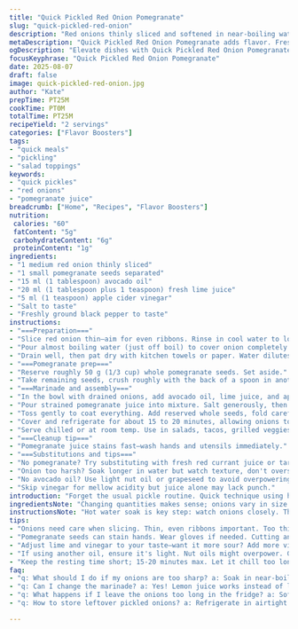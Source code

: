 ```yaml
---
title: "Quick Pickled Red Onion Pomegranate"
slug: "quick-pickled-red-onion"
description: "Red onions thinly sliced and softened in near-boiling water to cut sharpness, then soaked in a tart-sweet marinade with freshly squeezed pomegranate juice and lime, and a drizzle of avocado oil – a switch for olive to bring a creamy hint. Pomegranate seeds play double duty: some crushed for juice extraction, others kept whole for texture. Salt and pepper for seasoning. A quick 15-minute rest lets flavors meld, balancing acidity and freshness. Simple. No sugar needed, relying on natural pomegranate sweetness."
metaDescription: "Quick Pickled Red Onion Pomegranate adds flavor. Fresh ingredients bring brightness; pomegranate juice cuts sharp notes."
ogDescription: "Elevate dishes with Quick Pickled Red Onion Pomegranate. Vibrant flavors balance acidity, bringing zing to salads and more."
focusKeyphrase: "Quick Pickled Red Onion Pomegranate"
date: 2025-08-07
draft: false
image: quick-pickled-red-onion.jpg
author: "Kate"
prepTime: PT25M
cookTime: PT0M
totalTime: PT25M
recipeYield: "2 servings"
categories: ["Flavor Boosters"]
tags:
- "quick meals"
- "pickling"
- "salad toppings"
keywords:
- "quick pickles"
- "red onions"
- "pomegranate juice"
breadcrumb: ["Home", "Recipes", "Flavor Boosters"]
nutrition: 
 calories: "60"
 fatContent: "5g"
 carbohydrateContent: "6g"
 proteinContent: "1g"
ingredients:
- "1 medium red onion thinly sliced"
- "1 small pomegranate seeds separated"
- "15 ml (1 tablespoon) avocado oil"
- "20 ml (1 tablespoon plus 1 teaspoon) fresh lime juice"
- "5 ml (1 teaspoon) apple cider vinegar"
- "Salt to taste"
- "Freshly ground black pepper to taste"
instructions:
- "===Preparation==="
- "Slice red onion thin—aim for even ribbons. Rinse in cool water to loosen dirt, then put them in a heatproof bowl."
- "Pour almost boiling water (just off boil) to cover onion completely. Listen to that soft hiss, steam curling around edges. Leaves the snap in but dulls that harsh bite. Five to six minutes here; onions turn slightly translucent, no slushy mush."
- "Drain well, then pat dry with kitchen towels or paper. Water dilutes marinade; no compromise here."
- "===Pomegranate prep==="
- "Reserve roughly 50 g (1/3 cup) whole pomegranate seeds. Set aside."
- "Take remaining seeds, crush roughly with the back of a spoon in another bowl to release juice. Be firm but no pulverizing to avoid bitterness. Strain juice through fine mesh to remove pulp, discard crushed seeds."
- "===Marinade and assembly==="
- "In the bowl with drained onions, add avocado oil, lime juice, and apple cider vinegar. The cider vinegar adds a mild tang and complexity, replacing plain lime in part."
- "Pour strained pomegranate juice into mixture. Salt generously, then pepper freshly ground. Taste as you go; the acidic balance may shift depending on pomegranate ripeness."
- "Toss gently to coat everything. Add reserved whole seeds, fold carefully to keep their shape intact."
- "Cover and refrigerate for about 15 to 20 minutes, allowing onions to blush softly and flavors to combine. No need longer unless tougher onions or you prefer sharpness tamed more."
- "Serve chilled or at room temp. Use in salads, tacos, grilled veggies."
- "===Cleanup tip==="
- "Pomegranate juice stains fast—wash hands and utensils immediately."
- "===Substitutions and tips==="
- "No pomegranate? Try substituting with fresh red currant juice or tart cranberry juice to keep that sharp, fruity edge."
- "Onion too harsh? Soak longer in water but watch texture, don't oversoften."
- "No avocado oil? Use light nut oil or grapeseed to avoid overpowering flavor."
- "Skip vinegar for mellow acidity but juice alone may lack punch."
introduction: "Forget the usual pickle routine. Quick technique using hot water softens onion, retains that crisp bite but loses the raw punch that ruins dishes. Crushing pomegranate seeds to release juice on spot—not from bottle. Fresh juice means no sweetness lost, just clean fresh sharpness. Using avocado oil adds mild flavor, nothing greasy overpowering. A splash of apple cider vinegar lifts that further—lime's sharpness can get one note. Toss in whole seeds last for texture contrast. Chill broadly lets acidity and sugar from pomegranate harmonize. No sugar, no complicated syrups. Keep it short: onions should blush but not turn floppy. One of those quick fix add-ons to punch up salads, tacos bold, sandwiches bright. Keep tools handy, clean fast—pomegranate juice stains."
ingredientsNote: "Changing quantities makes sense; onions vary in size and sharpness. Adjust acidic components accordingly: more lime or vinegar for punchier sour. Avocado oil chosen for smooth texture and high smoke point if you want to sear onions before marinade. Pomegranate juice extracted fresh avoids weird bitterness from bottled juice. Whole seeds reserved add visual contrast and crunch; don't mash all or lose texture. If can't find pomegranates, tart juices like red currant or cranberry work as citrus-y acid plus fruit sweetness. Salt crucial here; it balances acidity and draws moisture out of onions but too much kills brightness. Pepper adds subtle heat — freshly ground for best aroma. No sugar needed. If onions too sharp for you, increase soaking time but watch texture. Paper towel drying essential—leftover water dilutes marinade quickly."
instructionsNote: "Hot water soak is key step: watch onions closely. They go from raw crunch to softened but still with bite in minutes. Too long, you get soft mush, which is flavorless and ugly visually. Drain and pat dry well—wet onions dilute the marinade and prevent absorption. Crushing seeds just enough breaks juice sacs but avoid pulp and membranes that spoil texture. Strain juice carefully to avoid bitterness. Adding vinegar balances lime's acidity and deepens flavor without overpowering fruit. Toss gently to keep onions intact and prevent bruising the seeds you want whole. Resting chill time helps ingredient synergy—don’t rush. Use within same day for freshness. Pomegranate juice stains—clean bowls and utensils immediately with cold water to avoid stubborn marks. Use as garnish or topping to punch brightness in otherwise dull dishes."
tips:
- "Onions need care when slicing. Thin, even ribbons important. Too thick, raw bite sticks around. Rinse cool water helps. Clean, crisp onions! Near-boiling water key for softening—but don’t drown them."
- "Pomegranate seeds can stain hands. Wear gloves if needed. Cutting and separating seeds can be messy. Work inside a bowl to catch juices. Always crush seeds gently—reduce bitterness but keep texture."
- "Adjust lime and vinegar to your taste—want it more sour? Add more vinegar or lime juice. Fresh juice means clean flavor; bottled options might add bitterness. Use caution here—monitor balance."
- "If using another oil, ensure it's light. Nut oils might overpower. Grapeseed oil works well. Avoid strong-flavored oils; you want mildness, not distraction. High smoke point helps if cooking onions before marinating."
- "Keep the resting time short; 15-20 minutes max. Let it chill too long and onions droop. Check texture! Crispiness should remain. If want less sharpness, let them soak longer initially."
faq:
- "q: What should I do if my onions are too sharp? a: Soak in near-boiling water longer but check; mushy onions lose flavor. Adjust lime or vinegar afterward."
- "q: Can I change the marinade? a: Yes! Lemon juice works instead of lime. Different opt for vinegar— white wine vinegar adds tang without overpowering fruit."
- "q: What happens if I leave the onions too long in the fridge? a: Soft texture ruins nice crunch. Using within same day keeps freshness. Otherwise, can rinse to reduce sourness."
- "q: How to store leftover pickled onions? a: Refrigerate in airtight container. Use within few days for best flavor. If softened, great for dressings or sauces. Mix with other veggies too."

---
```

